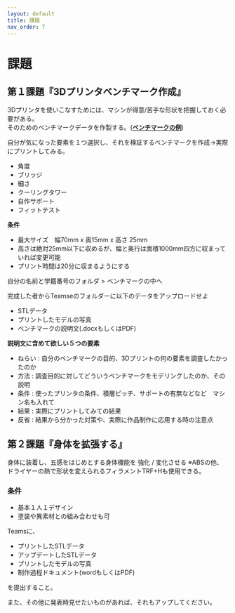 ```yaml
---
layout: default
title: 課題
nav_order: 7
---
```


# 課題

## 第１課題『3Dプリンタベンチマーク作成』

3Dプリンタを使いこなすためには、マシンが得意\/苦手な形状を把握しておく必要がある。  
そのためのベンチマークデータを作製する。\([**ベンチマークの例**](http://fabble.cc/uploads/attachment/content/5603506467697425e2ed0f00/bench_marks.3dm)\)

自分が気になった要素を１つ選択し、それを検証するベンチマークを作成→実際にプリントしてみる。

* 角度
* ブリッジ
* 細さ
* クーリングタワー
* 自作サポート
* フィットテスト

**条件**

* 最大サイズ　幅70mm x 奥15mm x 高さ 25mm
* 高さは絶対25mm以下に収めるが、幅と奥行は面積1000mm四方に収まっていれば変更可能
* プリント時間は20分に収まるようにする

自分の名前と学籍番号のフォルダ &gt; ベンチマークの中へ

完成した者からTeamseのフォルダーに以下のデータをアップロードせよ

* STLデータ
* プリントしたモデルの写真
* ベンチマークの説明文\(.docxもしくはPDF\)

**説明文に含めて欲しい５つの要素**
* ねらい : 自分のベンチマークの目的、3Dプリントの何の要素を調査したかったのか
* 方法 : 調査目的に対してどういうベンチマークをモデリングしたのか、その説明
* 条件 : 使ったプリンタの条件、積層ピッチ、サポートの有無などなど　マシン名も入れて
* 結果 : 実際にプリントしてみての結果
* 反省 : 結果から分かった対策や、実際に作品制作に応用する時の注意点


## 第２課題『身体を拡張する』

身体に装着し、五感をはじめとする身体機能を 強化 / 変化させる
※ABSの他、ドライヤーの熱で形状を変えられるフィラメントTRF+Hも使用できる。

### 条件

* 基本１人１デザイン
* 塗装や異素材との組み合わせも可

Teamsに、

* プリントしたSTLデータ
* アップデートしたSTLデータ
* プリントしたモデルの写真
* 制作過程ドキュメント(wordもしくはPDF)

を提出すること。

また、その他に発表時見せたいものがあれば、それもアップしてください。
